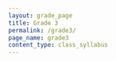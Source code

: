 ```yaml
---
layout: grade_page
title: Grade 3
permalink: /grade3/
page_name: grade3
content_type: class_syllabus
---
```


